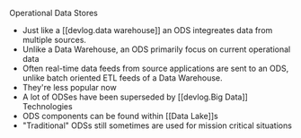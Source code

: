 
Operational Data Stores

- Just like a [[devlog.data warehouse]] an ODS integreates data from multiple sources.
- Unlike a Data Warehouse, an ODS primarily focus on <span class="underline">current</span> operational data
- Often real-time data feeds from source applications are sent to an ODS, unlike batch oriented ETL feeds of a Data Warehouse.
- They're less popular now
- A lot of ODSes have been superseded by [[devlog.Big Data]] Technologies
- ODS components can be found within [[Data Lake]]s
- "Traditional" ODSs still sometimes are used for mission critical situations
